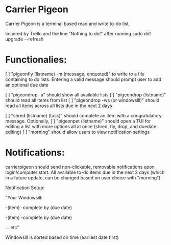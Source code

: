 # Carrier Pigeon
Carrier Pigeon is a terminal based read and write to-do list. 

Inspired by Trello and the line "Nothing to do!" after running sudo dnf upgrade --refresh

# Functionalies:

[ ] "pigeonfly (listname) -m (message, enquoted)" to write to a file containing to do lists. Entering a valid message should prompt user to add an optional due date

[ ] "pigeondrop -a" should show all available lists
[ ] "pigeondrop (listname)" should read all items from list
[ ] "pigeondrop -ws (or windowsill)" should read all items across all lists due in the next 2 days


[ ] "shred (listname) (task)" should complete an item with a congratulatory message. Optionally, 
[ ] "pigeonpet (listname)" should open a TUI for editing a list with more options all at once (shred, fly, drop, and duedate editing)
[ ] "morning" should allow users to view notification settings



# Notifications:

  carrierpigeon should send non-clickable, removable notifications upon login/computer start. 
  All available to-do items due in the next 2 days (which in a future update, can be changed based on user choice with "morning")

Notification Setup:

"Your Windowsill:

 -(item) -complete by (due date)

 -(item) -complete by (due date)

 ... etc"

Windowsill is sorted based on time (earliest date first)









